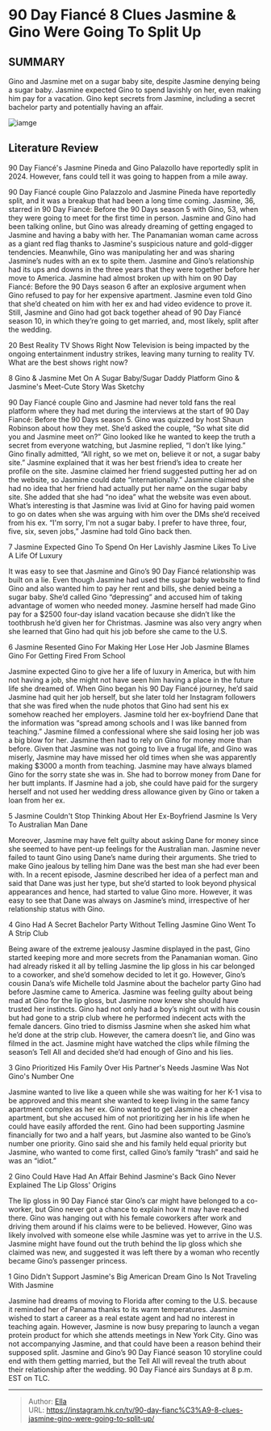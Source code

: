 # 90 Day Fiancé 8 Clues Jasmine &amp; Gino Were Going To Split Up


## SUMMARY 


 Gino and Jasmine met on a sugar baby site, despite Jasmine denying being a sugar baby. 
 Jasmine expected Gino to spend lavishly on her, even making him pay for a vacation. 
 Gino kept secrets from Jasmine, including a secret bachelor party and potentially having an affair. 

![iamge](https://static1.srcdn.com/wordpress/wp-content/uploads/2024/01/90-day-fiance-_-8-clues-jasmine-gino-were-going-to-split-up.jpg)

## Literature Review

90 Day Fiancé&#39;s Jasmine Pineda and Gino Palazollo have reportedly split in 2024. However, fans could tell it was going to happen from a mile away.




90 Day Fiancé couple Gino Palazzolo and Jasmine Pineda have reportedly split, and it was a breakup that had been a long time coming. Jasmine, 36, starred in 90 Day Fiancé: Before the 90 Days season 5 with Gino, 53, when they were going to meet for the first time in person. Jasmine and Gino had been talking online, but Gino was already dreaming of getting engaged to Jasmine and having a baby with her. The Panamanian woman came across as a giant red flag thanks to Jasmine&#39;s suspicious nature and gold-digger tendencies. Meanwhile, Gino was manipulating her and was sharing Jasmine’s nudes with an ex to spite them.
Jasmine and Gino’s relationship had its ups and downs in the three years that they were together before her move to America. Jasmine had almost broken up with him on 90 Day Fiancé: Before the 90 Days season 6 after an explosive argument when Gino refused to pay for her expensive apartment. Jasmine even told Gino that she’d cheated on him with her ex and had video evidence to prove it. Still, Jasmine and Gino had got back together ahead of 90 Day Fiancé season 10, in which they’re going to get married, and, most likely, split after the wedding.
            
 
 20 Best Reality TV Shows Right Now 
Television is being impacted by the ongoing entertainment industry strikes, leaving many turning to reality TV. What are the best shows right now?












 








 8  Gino &amp; Jasmine Met On A Sugar Baby/Sugar Daddy Platform 
Gino &amp; Jasmine&#39;s Meet-Cute Story Was Sketchy


 







90 Day Fiancé couple Gino and Jasmine had never told fans the real platform where they had met during the interviews at the start of 90 Day Fiancé: Before the 90 Days season 5. Gino was quizzed by host Shaun Robinson about how they met. She’d asked the couple, “So what site did you and Jasmine meet on?” Gino looked like he wanted to keep the truth a secret from everyone watching, but Jasmine replied, “I don’t like lying.” Gino finally admitted, “All right, so we met on, believe it or not, a sugar baby site.” Jasmine explained that it was her best friend’s idea to create her profile on the site.
Jasmine claimed her friend suggested putting her ad on the website, so Jasmine could date “internationally.” Jasmine claimed she had no idea that her friend had actually put her name on the sugar baby site. She added that she had “no idea” what the website was even about. What’s interesting is that Jasmine was livid at Gino for having paid women to go on dates when she was arguing with him over the DMs she’d received from his ex. “I&#39;m sorry, I&#39;m not a sugar baby. I prefer to have three, four, five, six, seven jobs,” Jasmine had told Gino back then.





 7  Jasmine Expected Gino To Spend On Her Lavishly 
Jasmine Likes To Live A Life Of Luxury


It was easy to see that Jasmine and Gino’s 90 Day Fiancé relationship was built on a lie. Even though Jasmine had used the sugar baby website to find Gino and also wanted him to pay her rent and bills, she denied being a sugar baby. She’d called Gino “depressing” and accused him of taking advantage of women who needed money. Jasmine herself had made Gino pay for a $2500 four-day island vacation because she didn’t like the toothbrush he’d given her for Christmas. Jasmine was also very angry when she learned that Gino had quit his job before she came to the U.S.





 6  Jasmine Resented Gino For Making Her Lose Her Job 
Jasmine Blames Gino For Getting Fired From School
        

Jasmine expected Gino to give her a life of luxury in America, but with him not having a job, she might not have seen him having a place in the future life she dreamed of. When Gino began his 90 Day Fiancé journey, he’d said Jasmine had quit her job herself, but she later told her Instagram followers that she was fired when the nude photos that Gino had sent his ex somehow reached her employers. Jasmine told her ex-boyfriend Dane that the information was “spread among schools and I was like banned from teaching.” Jasmine filmed a confessional where she said losing her job was a big blow for her.
Jasmine then had to rely on Gino for money more than before. Given that Jasmine was not going to live a frugal life, and Gino was miserly, Jasmine may have missed her old times when she was apparently making $3000 a month from teaching. Jasmine may have always blamed Gino for the sorry state she was in. She had to borrow money from Dane for her butt implants. If Jasmine had a job, she could have paid for the surgery herself and not used her wedding dress allowance given by Gino or taken a loan from her ex.





 5  Jasmine Couldn&#39;t Stop Thinking About Her Ex-Boyfriend 
Jasmine Is Very   To Australian Man Dane
        

Moreover, Jasmine may have felt guilty about asking Dane for money since she seemed to have pent-up feelings for the Australian man. Jasmine never failed to taunt Gino using Dane’s name during their arguments. She tried to make Gino jealous by telling him Dane was the best man she had ever been with. In a recent episode, Jasmine described her idea of a perfect man and said that Dane was just her type, but she’d started to look beyond physical appearances and hence, had started to value Gino more. However, it was easy to see that Dane was always on Jasmine’s mind, irrespective of her relationship status with Gino.





 4  Gino Had A Secret Bachelor Party Without Telling Jasmine 
Gino Went To A Strip Club
        

Being aware of the extreme jealousy Jasmine displayed in the past, Gino started keeping more and more secrets from the Panamanian woman. Gino had already risked it all by telling Jasmine the lip gloss in his car belonged to a coworker, and she’d somehow decided to let it go. However, Gino’s cousin Dana’s wife Michelle told Jasmine about the bachelor party Gino had before Jasmine came to America. Jasmine was feeling guilty about being mad at Gino for the lip gloss, but Jasmine now knew she should have trusted her instincts.
Gino had not only had a boy’s night out with his cousin but had gone to a strip club where he performed indecent acts with the female dancers. Gino tried to dismiss Jasmine when she asked him what he’d done at the strip club. However, the camera doesn’t lie, and Gino was filmed in the act. Jasmine might have watched the clips while filming the season’s Tell All and decided she’d had enough of Gino and his lies.





 3  Gino Prioritized His Family Over His Partner&#39;s Needs 
Jasmine Was Not Gino&#39;s Number One


 







Jasmine wanted to live like a queen while she was waiting for her K-1 visa to be approved and this meant she wanted to keep living in the same fancy apartment complex as her ex. Gino wanted to get Jasmine a cheaper apartment, but she accused him of not prioritizing her in his life when he could have easily afforded the rent. Gino had been supporting Jasmine financially for two and a half years, but Jasmine also wanted to be Gino’s number one priority. Gino said she and his family held equal priority but Jasmine, who wanted to come first, called Gino’s family “trash” and said he was an “idiot.”





 2  Gino Could Have Had An Affair Behind Jasmine&#39;s Back 
Gino Never Explained The Lip Gloss&#39; Origins


The lip gloss in 90 Day Fiancé star Gino’s car might have belonged to a co-worker, but Gino never got a chance to explain how it may have reached there. Gino was hanging out with his female coworkers after work and driving them around if his claims were to be believed. However, Gino was likely involved with someone else while Jasmine was yet to arrive in the U.S. Jasmine might have found out the truth behind the lip gloss which she claimed was new, and suggested it was left there by a woman who recently became Gino’s passenger princess.





 1  Gino Didn&#39;t Support Jasmine&#39;s Big American Dream 
Gino Is Not Traveling With Jasmine
        

Jasmine had dreams of moving to Florida after coming to the U.S. because it reminded her of Panama thanks to its warm temperatures. Jasmine wished to start a career as a real estate agent and had no interest in teaching again. However, Jasmine is now busy preparing to launch a vegan protein product for which she attends meetings in New York City. Gino was not accompanying Jasmine, and that could have been a reason behind their supposed split. Jasmine and Gino’s 90 Day Fiancé season 10 storyline could end with them getting married, but the Tell All will reveal the truth about their relationship after the wedding.
90 Day Fiancé airs Sundays at 8 p.m. EST on TLC. 



---

> Author: [Ella](https://instagram.hk.cn/)  
> URL: https://instagram.hk.cn/tv/90-day-fianc%C3%A9-8-clues-jasmine-gino-were-going-to-split-up/  

